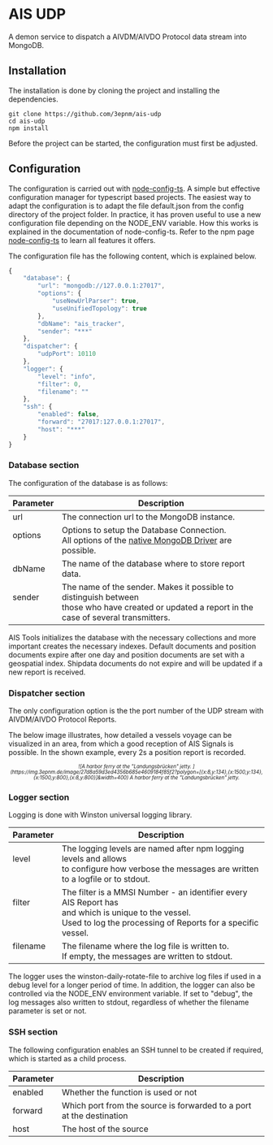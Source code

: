 # AIS UDP

A demon service to dispatch a AIVDM/AIVDO Protocol data stream into MongoDB.

## Installation
The installation is done by cloning the project and installing the dependencies.
```
git clone https://github.com/3epnm/ais-udp
cd ais-udp
npm install
```
Before the project can be started, the configuration must first be adjusted.

## Configuration
The configuration is carried out with [node-config-ts](https://www.npmjs.com/package/node-config-ts). A simple but effective configuration manager for typescript based projects. The easiest way to adapt the configuration is to adapt the file default.json from the config directory of the project folder. In practice, it has proven useful to use a new configuration file depending on the NODE_ENV variable. How this works is explained in the documentation of node-config-ts. Refer to the npm page [node-config-ts](https://www.npmjs.com/package/node-config-ts) to learn all features it offers. 

The configuration file has the following content, which is explained below.
```javascript
{
    "database": {
        "url": "mongodb://127.0.0.1:27017",
        "options": {
            "useNewUrlParser": true,
            "useUnifiedTopology": true
        },
        "dbName": "ais_tracker",
        "sender": "***"
    },
    "dispatcher": {
        "udpPort": 10110
    },
    "logger": {
        "level": "info",
        "filter": 0,
        "filename": ""
    },
    "ssh": {
        "enabled": false,
        "forward": "27017:127.0.0.1:27017",
        "host": "***"
    }
}
```
### Database section
The configuration of the database is as follows:

|Parameter|Description|
|--|--|
|url|The connection url to the MongoDB instance.|
|options<br><br>|Options to setup the Database Connection.<br>All options of the [native MongoDB Driver](https://mongodb.github.io/node-mongodb-native/3.5/api/) are possible.|
|dbName|The name of the database where to store report data.|
|sender<br><br>|The name of the sender. Makes it possible to distinguish between<br>those who have created or updated a report in the case of several transmitters.|

AIS Tools initializes the database with the necessary collections and more important creates the necessary indexes. Default documents and position documents expire after one day and position documents are set with a geospatial index. Shipdata documents do not expire and will be updated if a new report is received.

### Dispatcher section
The only configuration option is the the port number of the UDP stream with AIVDM/AIVDO Protocol Reports.

The below image illustrates, how detailed a vessels voyage can be visualized in an area, from which a good reception of AIS Signals is possible. In the shown example, every 2s a position report is recorded.
<p style="text-align: center; margin-bottom: 0;font-size: 70%;font-style: italic;">![A harbor ferry at the "Landungsbrücken" jetty.
](https://img.3epnm.de/image/27d8a59d3ed4356b685e4609184f85f2?polygon=[{x:8,y:134},{x:1500,y:134},{x:1500,y:800},{x:8,y:800}]&width=400)
A harbor ferry at the "Landungsbrücken" jetty.
</p>
 
### Logger section
Logging is done with Winston universal logging library. 

|Parameter|Description|
|--|--|
|level<br><br>|The logging levels are named after npm logging levels and allows<br>to configure how verbose the messages are written to a logfile or to stdout.|
|filter<br><br><br>|The filter is a MMSI Number - an identifier every AIS Report has<br>and which is unique to the vessel.<br>Used to log the processing of Reports for a specific vessel.|
|filename<br><br>|The filename where the log file is written to.<br>If empty, the messages are written to stdout.|

The logger uses the winston-daily-rotate-file to archive log files if used in a debug level for a longer period of time. In addition, the logger can also be controlled via the NODE_ENV environment variable. If set to "debug", the log messages also written to stdout, regardless of whether the filename parameter is set or not.

### SSH section
The following configuration enables an SSH tunnel to be created if required, which is started as a child process.

|Parameter|Description|
|--|--|
|enabled|Whether the function is used or not|
|forward|Which port from the source is forwarded to a port at the destination|
|host|The host of the source|
